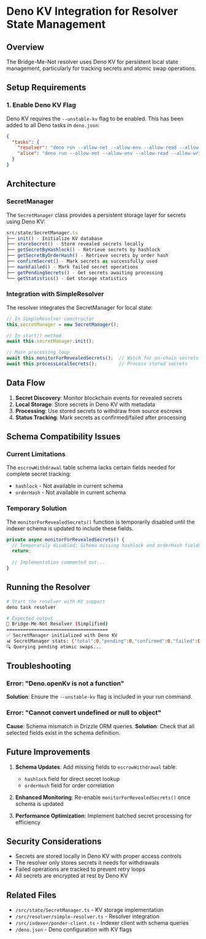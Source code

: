 # Deno KV Integration for Resolver State Management

## Overview
The Bridge-Me-Not resolver uses Deno KV for persistent local state management, particularly for tracking secrets and atomic swap operations.

## Setup Requirements

### 1. Enable Deno KV Flag
Deno KV requires the `--unstable-kv` flag to be enabled. This has been added to all Deno tasks in `deno.json`:

```json
{
  "tasks": {
    "resolver": "deno run --allow-net --allow-env --allow-read --allow-write --unstable-kv --env-file=.env resolver.ts",
    "alice": "deno run --allow-net --allow-env --allow-read --allow-write --unstable-kv --env-file=.env alice.ts"
  }
}
```

## Architecture

### SecretManager
The `SecretManager` class provides a persistent storage layer for secrets using Deno KV:

```typescript
src/state/SecretManager.ts
├── init() - Initialize KV database
├── storeSecret() - Store revealed secrets locally
├── getSecretByHashlock() - Retrieve secrets by hashlock
├── getSecretByOrderHash() - Retrieve secrets by order hash  
├── confirmSecret() - Mark secrets as successfully used
├── markFailed() - Mark failed secret operations
├── getPendingSecrets() - Get secrets awaiting processing
└── getStatistics() - Get storage statistics
```

### Integration with SimpleResolver
The resolver integrates the SecretManager for local state:

```typescript
// In SimpleResolver constructor
this.secretManager = new SecretManager();

// In start() method
await this.secretManager.init();

// Main processing loop
await this.monitorForRevealedSecrets();  // Watch for on-chain secrets
await this.processLocalSecrets();        // Process stored secrets
```

## Data Flow

1. **Secret Discovery**: Monitor blockchain events for revealed secrets
2. **Local Storage**: Store secrets in Deno KV with metadata
3. **Processing**: Use stored secrets to withdraw from source escrows
4. **Status Tracking**: Mark secrets as confirmed/failed after processing

## Schema Compatibility Issues

### Current Limitations
The `escrowWithdrawal` table schema lacks certain fields needed for complete secret tracking:
- `hashlock` - Not available in current schema
- `orderHash` - Not available in current schema

### Temporary Solution
The `monitorForRevealedSecrets()` function is temporarily disabled until the indexer schema is updated to include these fields.

```typescript
private async monitorForRevealedSecrets() {
  // Temporarily disabled: Schema missing hashlock and orderHash fields
  return;
  
  // Implementation commented out...
}
```

## Running the Resolver

```bash
# Start the resolver with KV support
deno task resolver

# Expected output
🚀 Bridge-Me-Not Resolver (Simplified)
=====================================
✅ SecretManager initialized with Deno KV
📊 SecretManager stats: {"total":0,"pending":0,"confirmed":0,"failed":0}
🔍 Querying pending atomic swaps...
```

## Troubleshooting

### Error: "Deno.openKv is not a function"
**Solution**: Ensure the `--unstable-kv` flag is included in your run command.

### Error: "Cannot convert undefined or null to object"  
**Cause**: Schema mismatch in Drizzle ORM queries.
**Solution**: Check that all selected fields exist in the schema definition.

## Future Improvements

1. **Schema Updates**: Add missing fields to `escrowWithdrawal` table:
   - `hashlock` field for direct secret lookup
   - `orderHash` field for order correlation

2. **Enhanced Monitoring**: Re-enable `monitorForRevealedSecrets()` once schema is updated

3. **Performance Optimization**: Implement batched secret processing for efficiency

## Security Considerations

- Secrets are stored locally in Deno KV with proper access controls
- The resolver only stores secrets it needs for withdrawals
- Failed operations are tracked to prevent retry loops
- All secrets are encrypted at rest by Deno KV

## Related Files
- `/src/state/SecretManager.ts` - KV storage implementation
- `/src/resolver/simple-resolver.ts` - Resolver integration
- `/src/indexer/ponder-client.ts` - Indexer client with schema queries
- `/deno.json` - Deno configuration with KV flags